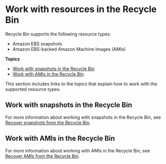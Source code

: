 # Work with resources in the Recycle Bin<a name="recycle-bin-work-with-resources"></a>

Recycle Bin supports the following resource types:
+ Amazon EBS snapshots
+ Amazon EBS\-backed Amazon Machine Images \(AMIs\)

**Topics**
+ [Work with snapshots in the Recycle Bin](#recycle-bin-snapshots)
+ [Work with AMIs in the Recycle Bin](#recycle-bin-amis)

This section includes links to the topics that explain how to work with the supported resource types\.

## Work with snapshots in the Recycle Bin<a name="recycle-bin-snapshots"></a>

For more information about working with snapshots in the Recycle Bin, see [Recover snapshots from the Recycle Bin](recycle-bin-working-with-snaps.md)\.

## Work with AMIs in the Recycle Bin<a name="recycle-bin-amis"></a>

For more information about working with AMIs in the Recycle Bin, see [Recover AMIs from the Recycle Bin](recycle-bin-working-with-amis.md)\.